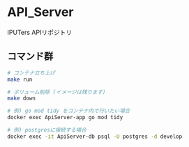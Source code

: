 # API_Server
IPUTers APIリポジトリ

## コマンド群
```sh
# コンテナ立ち上げ
make run

# ボリューム削除 (イメージは残ります)
make down

# 例) go mod tidy をコンテナ内で行いたい場合
docker exec ApiServer-app go mod tidy

# 例) postgresに接続する場合
docker exec -it ApiServer-db psql -U postgres -d develop
```